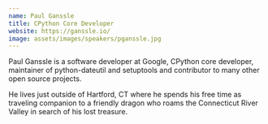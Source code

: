 ```yaml
---
name: Paul Ganssle
title: CPython Core Developer
website: https://ganssle.io/
image: assets/images/speakers/pganssle.jpg
---
```


Paul Ganssle is a software developer at Google, CPython core developer, maintainer of python-dateutil and setuptools and contributor to many other open source projects.

He lives just outside of Hartford, CT where he spends his free time as traveling companion to a friendly dragon who roams the Connecticut River Valley in search of his lost treasure.
